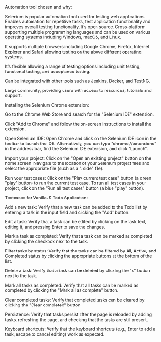 Automation tool chosen and why:

Selenium is popular automation tool used for testing web applications. Enables automation for repetitive tasks, test application functionality and improves overall testing functionality.
It’s open source, Cross-platform supporting multiple programming languages and can be used on various operating systems including Windows, macOS, and Linux.

It supports multiple browsers including Google Chrome, Firefox, Internet Explorer and Safari allowing testing on the above different operating systems.

It’s flexible allowing a range of testing options including unit testing, functional testing, and acceptance testing.

Can be integrated with other tools such as Jenkins, Docker, and TestNG.

Large community, providing users with access to resources, tutorials and support.



Installing the Selenium Chrome extension:

Go to the Chrome Web Store and search for the "Selenium IDE" extension.

Click "Add to Chrome" and follow the on-screen instructions to install the extension.

Open Selenium IDE:
Open Chrome and click on the Selenium IDE icon in the toolbar to launch the IDE.
Alternatively, you can type "chrome://extensions" in the address bar, find the Selenium IDE extension, and click "Launch".

Import your project:
Click on the "Open an existing project" button on the home screen.
Navigate to the location of your Selenium project files and select the appropriate file (such as a “. side" file).

Run your test cases:
Click on the "Play current test case" button (a green "play" button) to run the current test case.
To run all test cases in your project, click on the "Run all test cases" button (a blue "play" button).

Testcases for VanillaJS Todo Application:

Add a new task: Verify that a new task can be added to the Todo list by entering a task in the input field and clicking the "Add" button.

Edit a task: Verify that a task can be edited by clicking on the task text, editing it, and pressing Enter to save the changes.

Mark a task as completed: Verify that a task can be marked as completed by clicking the checkbox next to the task.

Filter tasks by status: Verify that the tasks can be filtered by All, Active, and Completed status by clicking the appropriate buttons at the bottom of the list.

Delete a task: Verify that a task can be deleted by clicking the "x" button next to the task.

Mark all tasks as completed: Verify that all tasks can be marked as completed by clicking the "Mark all as complete" button.

Clear completed tasks: Verify that completed tasks can be cleared by clicking the "Clear completed" button.

Persistence: Verify that tasks persist after the page is reloaded by adding tasks, refreshing the page, and checking that the tasks are still present.

Keyboard shortcuts: Verify that the keyboard shortcuts (e.g., Enter to add a task, escape to cancel editing) work as expected.

